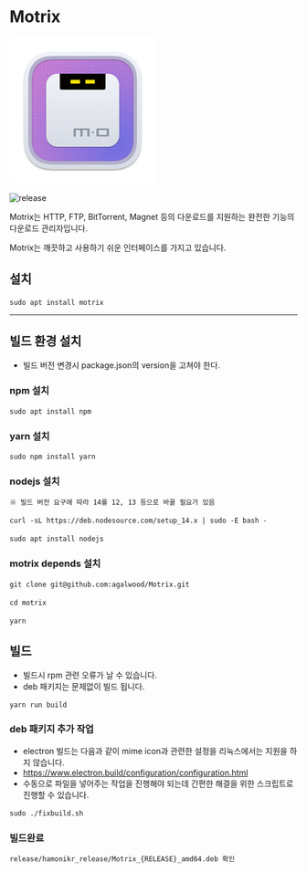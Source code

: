 # Motrix

<a href="https://motrix.app">
  <img src="./static/512x512.png" width="256" alt="App Icon" />
</a>


![release](https://img.shields.io/badge/release-v1.6.11-blue)

Motrix는 HTTP, FTP, BitTorrent, Magnet 등의 다운로드를 지원하는 완전한 기능의 다운로드 관리자입니다.

Motrix는 깨끗하고 사용하기 쉬운 인터페이스를 가지고 있습니다.

## 설치
```sudo apt install motrix```

---
## 빌드 환경 설치
- 빌드 버전 변경시 package.json의 version을 고쳐야 한다.

### npm 설치
```
sudo apt install npm
```

### yarn 설치
```
sudo npm install yarn
```
  
### nodejs 설치
```
※ 빌드 버전 요구에 따라 14를 12, 13 등으로 바꿀 필요가 있음

curl -sL https://deb.nodesource.com/setup_14.x | sudo -E bash -

sudo apt install nodejs

```

### motrix depends 설치

```
git clone git@github.com:agalwood/Motrix.git

cd motrix

yarn
```
## 빌드
- 빌드시 rpm 관련 오류가 날 수 있습니다.
- deb 패키지는 문제없이 빌드 됩니다.
```
yarn run build
```

### deb 패키지 추가 작업
- electron 빌드는 다음과 같이 mime icon과 관련한 설정을 리눅스에서는 지원을 하지 않습니다.
- https://www.electron.build/configuration/configuration.html
- 수동으로 파일을 넣어주는 작업을 진행해야 되는데 간편한 해결을 위한 스크립트로 진행할 수 있습니다.
```
sudo ./fixbuild.sh
```

### 빌드완료
```
release/hamonikr_release/Motrix_{RELEASE}_amd64.deb 확인
```